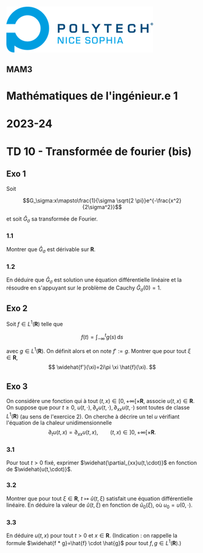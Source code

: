 ![PNS](../logo-pns.png)
## MAM3
# Mathématiques de l'ingénieur.e 1
# 2023-24

# TD 10 - Transformée de fourier (bis)

## Exo 1 

Soit
```math
G_\sigma:x\mapsto\frac{1}{\sigma \sqrt{2 \pi}}e^{-\frac{x^2}{2\sigma^2}}
```
et soit $\hat{G}_\sigma$ sa transformée de Fourier.

### 1.1
Montrer que $\hat{G}_\sigma$ est dérivable sur $\mathbf{R}$.

### 1.2
En déduire que $\hat{G}_\sigma$ est solution une équation différentielle linéaire et la résoudre en s'appuyant sur le problème de Cauchy  $\hat{G}_\sigma(0)=1$.

## Exo 2
Soit $f \in L^1(\mathbf{R})$ telle que

```math
f(t) = \int_{-\infty}^t g(s)\,\mathrm{d}s
```

avec $g \in L^1(\mathbf{R})$. On définit alors et on note $f':=g$.
Montrer que pour tout $\xi\in \mathbf{R}$, 
$$
\widehat{f'}(\xi)=2i\pi \xi \hat{f}(\xi).
$$

## Exo 3
On considère une fonction qui à tout $(t,x)\in [0,+\infty[\times \mathbf{R}$, associe $u(t,x)\in \mathbf{R}.$ On suppose que pour $t\geq 0$, $u(t,\cdot), \partial_x u(t,\cdot), \partial_{xx} u(t,\cdot)$ sont toutes de classe $L^1(\mathbf{R})$ (au sens de l'exercice 2).
On cherche à décrire un tel $u$ vérifiant l'équation de la chaleur unidimensionnelle 
$$
\partial_t u(t,x)=\partial_{xx}u(t,x), \qquad (t,x)\in ]0,+\infty[\times \mathbf{R}.
$$

### 3.1
Pour tout $t> 0$ fixé, exprimer $\widehat{\partial_{xx}u(t,\cdot)}$ en fonction de $\widehat{u(t,\cdot)}$. 

### 3.2
Montrer que pour tout $\xi\in \mathbf{R}$, $t\mapsto \hat{u}(t,\xi)$ satisfait une équation différentielle linéaire. En déduire la valeur de $\hat{u}(t,\xi)$ en fonction de $\hat{u}_0(\xi)$, où $u_0=u(0,\cdot)$.

### 3.3
En déduire $u(t,x)$ pour tout $t>0$ et $x\in \mathbf{R}$. (Indication : on rappelle la formule $\widehat{f * g}=\hat{f} \cdot \hat{g}$ pour tout $f,g \in L^1(\mathbf{R})$.)
